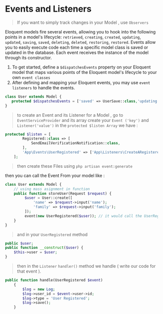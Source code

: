 # Events and Listeners
> If you want to simply track changes in your Model , use `Observers`

Eloquent models fire several events, allowing you to hook into the following points in a model's lifecycle:  `retrieved`, `creating`, `created`, `updating`, `updated`, `saving`, `saved`, `deleting`, `deleted`,  `restoring`, `restored`. Events allow you to easily execute code each time a specific model class is saved or updated in the database. Each event receives the instance of the model through its constructor.

1. To get started, define a `$dispatchesEvents` property on your Eloquent model that maps various points of the Eloquent model's lifecycle to your own `event classes`
1. After defining and mapping your Eloquent events, you may use `event listeners` to handle the events.
```php
class User extends Model {
   protected $dispatchesEvents = ['saved' => UserSave::class,'updating' => UserUpdate::class];
}
```

> to create an Event and its Listener for a Model , go to `EventServiceProvider` and its array create your `Event ('key')` and `Listener('value')`
> in the `protected $listen Array` we have :
```php
protected $listen = [
        Registered::class => [
            SendEmailVerificationNotification::class,
        ],
        'App\Events\UserRegistered' => ['App\Listeners\CreateARegisteredLog'],
    ];
```

> then create these Files using `php artisan event:generate`

then you can call the Event From your model like :
```php
class User extends Model {
    // using mass asignment in function
    public function storeUser(Request $request) {
         $user = User::create([
             'name' => $request->input('name');
             'family' => $request->input('family');
         ]);
         event(new UserRegistered($user)); // it would call the UserRegistered Event Wich we would get in the CreateARegisteredLog class
    }
}
```

> and in your `UserRegistered` method
```php
public $user;
public function __construct($user) {
    $this->user = $user;
}
```

> then in the `Listener` `handler()` method we handle ( write our code for that event ).
```php
public function handle(UserRegistered $event)
    {
        $log = new Log;
        $log->user_id = $event->user->id;
        $log->type = 'User Registered';
        $log->save();
    }
```















